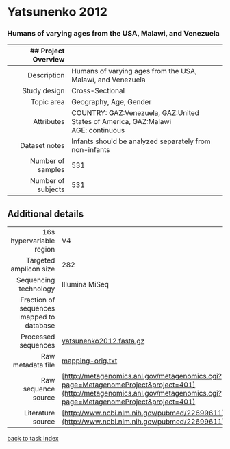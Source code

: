 # Yatsunenko 2012

### Humans of varying ages from the USA, Malawi, and Venezuela


| ## Project Overview |  |
| -------------: |-------------|
| Description      | Humans of varying ages from the USA, Malawi, and Venezuela |
| Study design | Cross-Sectional |
| Topic area | Geography, Age, Gender|
| Attributes | COUNTRY: GAZ:Venezuela, GAZ:United States of America, GAZ:Malawi<br/> AGE: continuous|
| Dataset notes | Infants should be analyzed separately from non-infants|
| Number of samples | 531|
| Number of subjects | 531|

## Additional details
|  |  |
| -------------: |-------------|
| 16s hypervariable region | V4 |
| Targeted amplicon size | 282 |
| Sequencing technology | Illumina MiSeq |
| Fraction of sequences mapped to database |  |
| Processed sequences | [yatsunenko2012.fasta.gz](https://s3.us-east-2.amazonaws.com/knights-lab/public/MLRepo/fasta/yatsunenko2012.fasta.gz) |
| Raw metadata file | [mapping-orig.txt](./datasets/yatsunenko/mapping-orig.txt) |
| Raw sequence source | [http://metagenomics.anl.gov/metagenomics.cgi?page=MetagenomeProject&project=401](http://metagenomics.anl.gov/metagenomics.cgi?page=MetagenomeProject&project=401) |
| Literature source | [http://www.ncbi.nlm.nih.gov/pubmed/22699611](http://www.ncbi.nlm.nih.gov/pubmed/22699611) |

[back to task index](../README.md)